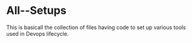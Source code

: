 # All--Setups
This is basicall the collection of files having code to set up various tools used in Devops lifecycle.
